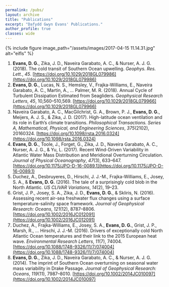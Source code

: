 ```yaml
---
permalink: /pubs/
layout: archive
title: "Publications"
excerpt: "Dafydd Gwyn Evans' Publications."
author_profile: true 
classes: wide  
---
```


{% include figure image_path="/assets/images/2017-04-15 11.14.31.jpg" alt="eifls" %}

1. **Evans, D. G.**, Zika, J. D., Naveira Garabato, A. C., &amp; Nurser, A. J. G. (2018). The cold transit of Southern Ocean upwelling. <i>Geophys. Res. Lett.</i>, <i>45</i>. [https://doi.org/10.1029/2018GL079986](https://doi.org/10.1029/2018GL079986)
2. **Evans, D. G.**, Lucas, N. S., Hemsley, V., Frajka-Williams, E., Naveira Garabato, A. C., Martin, A., … Palmer, M. R. (2018). Annual Cycle of Turbulent Dissipation Estimated from Seagliders. <i>Geophysical Research Letters</i>, <i>45</i>, 10,560–510,569. [https://doi.org/10.1029/2018GL079966](https://doi.org/10.1029/2018GL079966)
3. Naveira Garabato, A. C., MacGilchrist, G. A., Brown, P. J., **Evans, D. G.**, Meijers, A. J. S., &amp; Zika, J. D. (2017). High-latitude ocean ventilation and its role in Earth’s climate transitions. <i>Philosophical Transactions. Series A, Mathematical, Physical, and Engineering Sciences</i>, <i>375</i>(2102), 20160324. [https://doi.org/10.1098/rsta.2016.0324](https://doi.org/10.1098/rsta.2016.0324)
4. **Evans, D. G.**, Toole, J., Forget, G., Zika, J. D., Naveira Garabato, A. C., Nurser, A. J. G., &amp; Yu, L. (2017). Recent Wind-Driven Variability in Atlantic Water Mass Distribution and Meridional Overturning Circulation. <i>Journal of Physical Oceanography</i>, <i>47</i>(3), 633–647. [https://doi.org/10.1175/JPO-D-16-0089.1](https://doi.org/10.1175/JPO-D-16-0089.1)
5. Duchez, A., Desbruyeres, D., Hirschi, J. J.-M., Frajka-Williams, E., Josey, S. A., &amp; **Evans, D. G.** (2016). The tale of a surprisingly cold blob in the North Atlantic. <i>US CLIVAR Variations</i>, <i>14</i>(2), 19–23.
6. Grist, J. P., Josey, S. A., Zika, J. D., **Evans, D. G.**, &amp; Skliris, N. (2016). Assessing recent air-sea freshwater flux changes using a surface temperature-salinity space framework. <i>Journal of Geophysical Research: Oceans</i>, <i>121</i>(12), 8787–8806. [https://doi.org/10.1002/2016JC012091](https://doi.org/10.1002/2016JC012091)
7. Duchez, A., Frajka-Williams, E., Josey, S. A., **Evans, D. G.**, Grist, J. P., Marsh, R., … Hirschi, J. J.-M. (2016). Drivers of exceptionally cold North Atlantic Ocean temperatures and their link to the 2015 European heat wave. <i>Environmental Research Letters</i>, <i>11</i>(7), 74004. [https://doi.org/10.1088/1748-9326/11/7/074004](https://doi.org/10.1088/1748-9326/11/7/074004)
8. **Evans, D. G.**, Zika, J. D., Naveira Garabato, A. C., &amp; Nurser, A. J. G. (2014). The imprint of Southern Ocean overturning on seasonal water mass variability in Drake Passage. <i>Journal of Geophysical Research: Oceans</i>, <i>119</i>(11), 7987–8010. [https://doi.org/10.1002/2014JC010097](https://doi.org/10.1002/2014JC010097)
